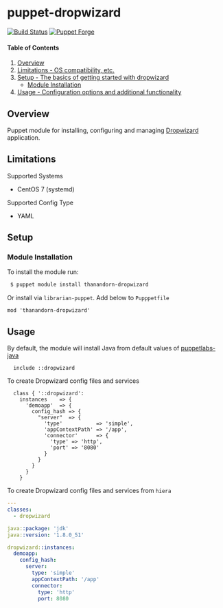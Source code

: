# puppet-dropwizard

[![Build Status](https://travis-ci.org/thanandorn/puppet-dropwizard.svg?branch=master)](https://travis-ci.org/thanandorn/puppet-dropwizard)
[![Puppet Forge](http://img.shields.io/puppetforge/v/thanandorn/dropwizard.svg)](https://forge.puppetlabs.com/thanandorn/dropwizard)

#### Table of Contents

1. [Overview](#overview)
2. [Limitations - OS compatibility, etc.](#limitations)
3. [Setup - The basics of getting started with dropwizard](#setup)
    * [Module Installation](#module-installation)
4. [Usage - Configuration options and additional functionality](#usage)

## Overview

Puppet module for installing, configuring and managing [Dropwizard](https://www.dropwizard.io) application.

## Limitations

Supported Systems
* CentOS 7 (systemd)

Supported Config Type
* YAML


## Setup

### Module Installation

To install the module run:

```bash
 $ puppet module install thanandorn-dropwizard
```

Or install via `librarian-puppet`. Add below to `Pupppetfile`

```
mod 'thanandorn-dropwizard'
```

## Usage

By default, the module will install Java from default values of [puppetlabs-java](https://github.com/puppetlabs/puppetlabs-java)

```puppet
  include ::dropwizard
```

To create Dropwizard config files and services

```puppet
  class { '::dropwizard':
    instances    => {
      'demoapp'  => {
        config_hash => {
          "server"  => {
            'type'           => 'simple',
            'appContextPath' => '/app',
            'connector'      => {
              'type' => 'http',
              'port' => '8080'
            }
          }
        }
      }
    }
```

To create Dropwizard config files and services from `hiera`

```yaml
---
classes:
  - dropwizard

java::package: 'jdk'
java::version: '1.8.0_51'

dropwizard::instances:
  demoapp:
    config_hash:
      server:
        type: 'simple'
        appContextPath: '/app'
        connector:
          type: 'http'
          port: 8080
```

